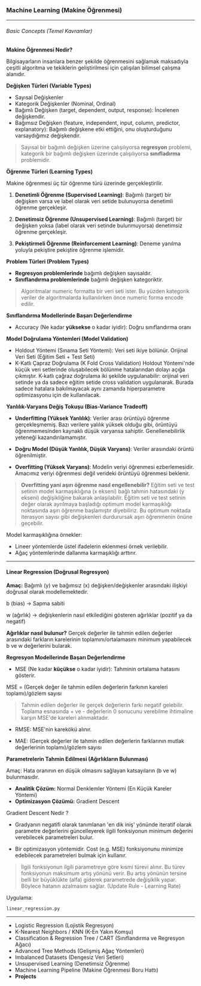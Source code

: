 ### Machine Learning (Makine Öğrenmesi)

---
###### Basic Concepts (Temel Kavramlar)

**Makine Öğrenmesi Nedir?** 

Bilgisayarların insanlara benzer şekilde öğrenmesini sağlamak maksadıyla
çeşitli algoritma ve tekiklerin geliştirilmesi için çalışılan
bilimsel çalışma alanıdır.

**Değişken Türleri (Variable Types)**

- Sayısal Değişkenler
- Kategorik Değişkenler (Nominal, Ordinal)
- Bağımlı Değişken (target, dependent, output, response): İncelenen değişkendir.
- Bağımsız Değişken (feature, independent, input, column, predictor, explanatory): Bağımlı değişkene etki ettiğini, 
onu oluşturduğunu varsaydığımız değişkendir.

> Sayısal bir bağımlı değişken üzerine çalışılıyorsa **regresyon** problemi, 
kategorik bir bağımlı değişken üzerinde çalışılıyorsa **sınıfladırma** problemidir.

**Öğrenme Türleri (Learning Types)**

Makine öğrenmesi üç tür öğrenme türü üzerinde gerçekleştirilir.

1) **Denetimli Öğrenme (Supervised Learning)**: Bağımlı (target) bir değişken varsa ve label olarak veri setide bulunuyorsa denetimli öğrenme
gerçekleşir.

2) **Denetimsiz Öğrenme (Unsupervised Learning)**: Bağımlı (target) bir değişken yoksa (label olarak veri setinde bulunmuyorsa) denetimsiz öğrenme
gerçekleşir.

3) **Pekiştirmeli Öğrenme (Reinforcement Learning)**: Deneme yanılma yoluyla pekiştire pekiştire öğrenme işlemidir.

**Problem Türleri (Problem Types)**

- **Regresyon problemlerinde** bağımlı değişken sayısaldır.
- **Sınıflandırma problemlerinde** bağımlı değişken kategoriktir.

> Algoritmalar numeric formatta bir veri seti ister. Bu yüzden kategorik veriler de
algoritmalarda kullanılırken önce numeric forma encode edilir.



**Sınıflandırma Modellerinde Başarı Değerlendirme**

- Accuracy (Ne kadar **yüksekse** o kadar iyidir): Doğru sınıflandırma oranı

**Model Doğrulama Yöntemleri (Model Validation)**

- Holdout Yöntemi (Sınama Seti Yöntemi): Veri seti ikiye bölünür.
Orijinal Veri Seti (Eğitim Seti + Test Seti)
- K-Katlı Çapraz Doğrulama (K Fold Cross Validation)
Holdout Yöntemi'nde küçük veri setlerinde oluşabilecek bölünme hatalarından dolayı açığa çıkmıştır.
K-katlı çağraz doğrulama iki şekilde uygulanabilir: orijinal veri setinde ya da
sadece eğitim setide cross validation uygulanarak. Burada sadece hatalara bakılmayacak aynı zamanda hiperparametre optimizasyonu için de kullanılacak.

**Yanlılık-Varyans Değiş Tokuşu (Bias-Variance Tradeoff)**

- **Underfitting (Yüksek Yanlılık)**: Veriler arası örüntüyü öğrenme gerçekleşmemiş. Bazı verilere yalılık yüksek olduğu gibi,
örüntüyü öğrenmemesinden kaynaklı düşük varyansa sahiptir. Genellenebilirlik yeteneği kazandırılamamıştır.

- **Doğru Model (Düşük Yanlılık, Düşük Varyans)**: Veriler arasındaki örüntü öğrenilmiştir.

- **Overfitting (Yüksek Varyans)**: Modelin veriyi öğrenmesi ezberlemesidir. 
Amacımız veriyi öğrenmesi değil verideki örüntüyü öğrenmesi beklenir.

>**Overfitting yani aşırı öğrenme nasıl engellenebilir?**
 Eğitim seti ve test setinin model karmaşıklığına (x ekseni) bağlı tahmin hatasındaki (y ekseni) değişikliğine bakarak anlaşılabilir. 
 Eğitim seti ve test setinin değer olarak ayrılmaya başladığı optimum model karmaşıklığı noktasında aşırı öğrenme başlamıştır diyebiliriz.
Bu optimum noktada iterasyon sayısı gibi değişkenleri durdurursak aşırı öğrenmenin önüne geçebilir.

Model karmaşıklığına örnekler:
- Lineer yöntemlerde üstel ifadelerin eklenmesi örnek verilebilir. 
- Ağaç yöntemlerinde dallanma karmaşıklığı arttırır.

---
#### Linear Regression (Doğrusal Regresyon) 

**Amaç:** Bağımlı (y) ve bağımsız (x) değişken/değişkenler arasındaki ilişkiyi doğrusal olarak modellemektedir.

b (bias) -> Sapma sabiti

w (ağırlık) -> değişkenlerin nasıl etkilediğini gösteren ağırlıklar (pozitif ya da negatif)

**Ağırlıklar nasıl bulunur?** Gerçek değerler ile tahmin edilen değerler arasındaki
farkların karelerinin toplamını/ortalamasını minimum yapabilecek b ve w değerlerini bularak.

**Regresyon Modellerinde Başarı Değerlendirme**

- MSE (Ne kadar **küçükse** o kadar iyidir): Tahminin ortalama hatasını gösterir.

MSE = (Gerçek değer ile tahmin edilen değerlerin farkının kareleri toplamı)/gözlem sayısı

> Tahmin edilen değerler ile gerçek değerlerin farkı negatif gelebilir. 
Toplama esnasında + ve - değerlerin 0 sonucunu verebilme ihtimaline karşın MSE'de kareleri alınmaktadır.

- RMSE: MSE'nin karekökü alınır.

- MAE: (Gerçek değerler ile tahmin edilen değerlerin farklarının mutlak değerlerinin toplamı)/gözlem sayısı

**Parametrelerin Tahmin Edilmesi (Ağırlıkların Bulunması)**

Amaç: Hata oranının en düşük olmasını sağlayan katsayıların (b ve w) bulunmasıdır.

- **Analitik Çözüm:** Normal Denklemler Yöntemi (En Küçük Kareler Yöntemi)
- **Optimizasyon Çözümü:** Gradient Descent

Gradient Descent Nedir ?

- Gradyanın negatifi olarak tanımlanan 'en dik iniş' yönünde iteratif olarak parametre
değerlerini güncelleyerek ilgili fonksiyonun minimum değerini verebilecek parametreleri bulur.

- Bir optimizasyon yöntemidir. Cost (e.g. MSE) fonksiyonunu minimize edebilecek parametreleri bulmak için kullanır.

> İlgili fonksiyonun ilgili parametreye göre kısmi türevi alınır. Bu türev fonksiyonun maksimum artış yönünü verir. Bu artış yönünün tersine belli bir büyüklükte (alfa) giderek parametrede değişiklik yapar. 
Böylece hatanın azalmasını sağlar. (Update Rule - Learning Rate)

Uygulama:

`linear_regression.py`

---
- Logistic Regression (Lojistik Regresyon)
- K-Nearest Neighbors / KNN (K-En Yakın Komşu)
- Classification & Regression Tree / CART (Sınıflandırma ve Regresyon Ağacı)
- Advanced Tree Methods (Gelişmiş Ağaç Yöntemleri)
- Imbalanced Datasets (Dengesiz Veri Setleri)
- Unsupervised Learning (Denetimsiz Öğrenme)
- Machine Learning Pipeline (Makine Öğrenmesi Boru Hattı)
- **Projects**